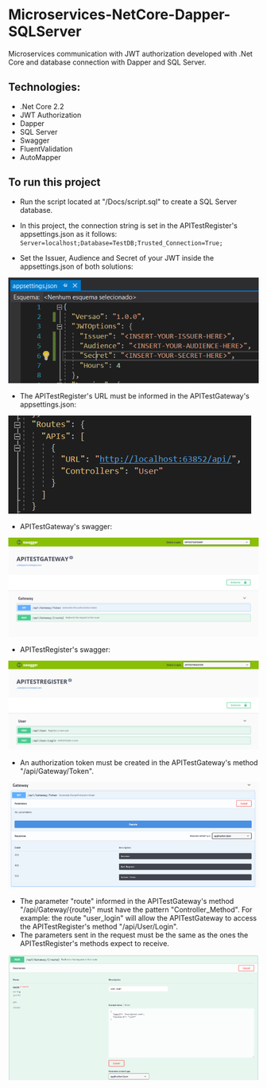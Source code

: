 # Microservices-NetCore-Dapper-SQLServer
Microservices communication with JWT authorization developed with .Net Core and database connection with Dapper and SQL Server.

## Technologies:

- .Net Core 2.2
- JWT Authorization
- Dapper
- SQL Server
- Swagger
- FluentValidation
- AutoMapper

## To run this project

- Run the script located at "/Docs/script.sql" to create a SQL Server database. 
- In this project, the connection string is set in the APITestRegister's appsettings.json as it follows:
  `Server=localhost;Database=TestDB;Trusted_Connection=True;`

- Set the Issuer, Audience and Secret of your JWT inside the appsettings.json of both solutions:

![appsettings.json](/Docs/appsettings.json.PNG)

- The APITestRegister's URL must be informed in the APITestGateway's appsettings.json:

![routes](/Docs/routes.PNG)

- APITestGateway's swagger:

![swagger-0](/Docs/swagger-0.PNG)

- APITestRegister's swagger:

![swagger-3](/Docs/swagger-3.PNG)

- An authorization token must be created in the APITestGateway's method "/api/Gateway/Token".

![swagger-1](/Docs/swagger-1.PNG)

- The parameter "route" informed in the APITestGateway's method "/api/Gateway/{route}" must have the pattern "Controller_Method". For example: the route "user_login" will allow the APITestGateway to access the APITestRegister's method "/api/User/Login".
- The parameters sent in the request must be the same as the ones the APITestRegister's methods expect to receive.

![swagger-2](/Docs/swagger-2.PNG)
